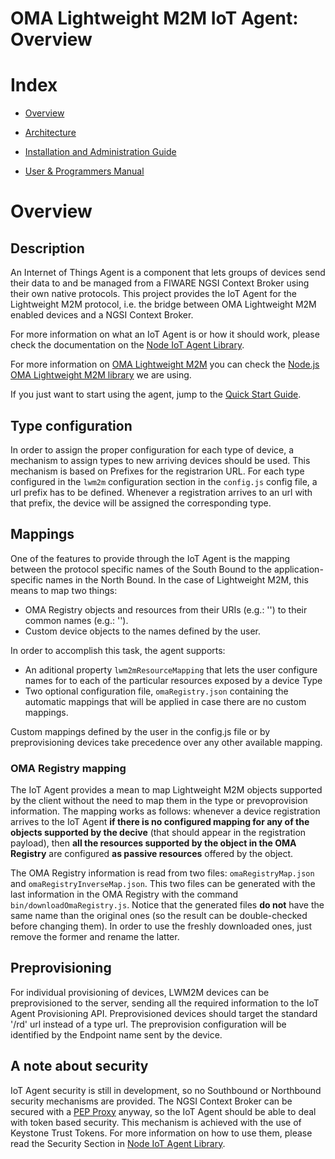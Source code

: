 OMA Lightweight M2M IoT Agent: Overview
==================
# Index

* [Overview](#overview)

* [Architecture](doc/architecture.md)
* [Installation and Administration Guide](doc/administrationGuide.md)
* [User & Programmers Manual](doc/userManual.md)
        
#  <a name="overview"/> Overview
## Description
An Internet of Things Agent is a component that lets groups of devices send their data to and be managed from a FIWARE NGSI Context Broker using their own native protocols. This project provides the IoT Agent for the Lightweight M2M protocol, i.e. the bridge between OMA Lightweight M2M enabled devices and a NGSI Context Broker. 

For more information on what an IoT Agent is or how it should work, please check the documentation on the [Node IoT Agent Library](https://github.com/telefonicaid/iotagent-node-lib).

For more information on [OMA Lightweight M2M](http://openmobilealliance.org/about-oma/work-program/m2m-enablers/) you can check the [Node.js OMA Lightweight M2M library](https://github.com/telefonicaid/lwm2m-node-lib) we are using.

If you just want to start using the agent, jump to the [Quick Start Guide](doc/userManual.md#gettingstarted). 

## Type configuration
In order to assign the proper configuration for each type of device, a mechanism to assign types to new arriving devices should be used. This mechanism is based on Prefixes for the registrarion URL. For each type configured in the `lwm2m` configuration section in the `config.js` config file, a url prefix has to be defined. Whenever a registration arrives to an url with that prefix, the device will be assigned the corresponding type.

## Mappings
One of the features to provide through the IoT Agent is the mapping between the protocol specific names of the South Bound to the application-specific names in the North Bound. In the case of Lightweight M2M, this means to map two things:
* OMA Registry objects and resources from their URIs (e.g.: '') to their common names (e.g.: '').
* Custom device objects to the names defined by the user.

In order to accomplish this task, the agent supports:
* An aditional property `lwm2mResourceMapping` that lets the user configure names for to each of the particular resources exposed by a device Type
* Two optional configuration file, `omaRegistry.json` containing the automatic mappings that will be applied in case there are no custom mappings.

Custom mappings defined by the user in the config.js file or by preprovisioning devices take precedence over any other available mapping.

### OMA Registry mapping
The IoT Agent provides a mean to map Lightweight M2M objects supported by the client without the need to map them in the type or prevoprovision information. The mapping works as follows: whenever a device registration arrives to the IoT Agent **if there is no configured mapping for any of the objects supported by the decive** (that should appear in the registration payload), then **all the resources supported by the object in the OMA Registry** are configured **as passive resources** offered by the object.

The OMA Registry information is read from two files: `omaRegistryMap.json` and `omaRegistryInverseMap.json`. This two files can be generated with the last information in the OMA Registry with the command `bin/downloadOmaRegistry.js`. Notice that the generated files **do not** have the same name than the original ones (so the result can be double-checked before changing them). In order to use the freshly downloaded ones, just remove the former and rename the latter.

## Preprovisioning
For individual provisioning of devices, LWM2M devices can be preprovisioned to the server, sending all the required information to the IoT Agent Provisioning API. Preprovisioned devices should target the standard '/rd' url instead of a type url. The preprovision configuration will be identified by the Endpoint name sent by the device.

## A note about security
IoT Agent security is still in development, so no Southbound or Northbound security mechanisms are provided. The NGSI Context Broker can be secured with a [PEP Proxy]() anyway, so the IoT Agent should be able to deal with token based security. This mechanism is achieved with the use of Keystone Trust Tokens. For more information on how to use them, please read the Security Section in [Node IoT Agent Library](https://github.com/telefonicaid/iotagent-node-lib).

